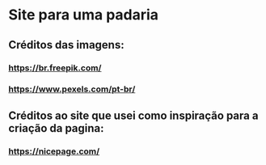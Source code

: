 # Site para uma padaria 

## Créditos das imagens:
### https://br.freepik.com/
### https://www.pexels.com/pt-br/

## Créditos ao site que usei como inspiração para a criação da pagina:
### https://nicepage.com/
